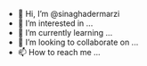 - 👋 Hi, I’m @sinaghadermarzi
- 👀 I’m interested in ...
- 🌱 I’m currently learning ...
- 💞️ I’m looking to collaborate on ...
- 📫 How to reach me ...

<!---
sinaghadermarzi/sinaghadermarzi is a ✨ special ✨ repository because its `README.md` (this file) appears on your GitHub profile.
You can click the Preview link to take a look at your changes.
--->
